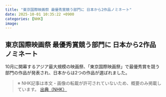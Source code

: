 ```yaml
---
title: "東京国際映画祭 最優秀賞競う部門に 日本から2作品ノミネート"
date: 2025-10-01 10:35:22 +0900
categories: [NHK]
image: 
---
```

## 東京国際映画祭 最優秀賞競う部門に 日本から2作品ノミネート

10月に開幕するアジア最大規模の映画祭、「東京国際映画祭」で最優秀賞を競う部門の作品が発表され、日本からは2つの作品が選ばれました。

> ※ NHK記事は本文・画像の転載が許可されていないため、概要のみ掲載しています。
[出典（NHK）](http://www3.nhk.or.jp/news/html/20251001/k10014938281000.html)
